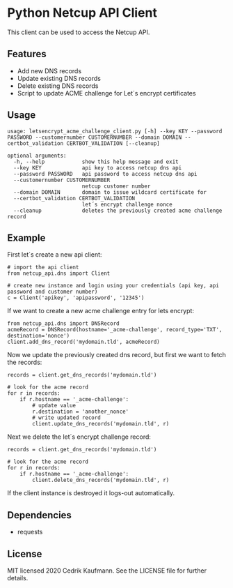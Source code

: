 # Python Netcup API Client
This client can be used to access the Netcup API. 

## Features
- Add new DNS records
- Update existing DNS records
- Delete existing DNS records
- Script to update ACME challenge for Let´s encrypt certificates

## Usage
```
usage: letsencrypt_acme_challenge_client.py [-h] --key KEY --password PASSWORD --customernumber CUSTOMERNUMBER --domain DOMAIN --certbot_validation CERTBOT_VALIDATION [--cleanup]

optional arguments:
  -h, --help            show this help message and exit
  --key KEY             api key to access netcup dns api
  --password PASSWORD   api password to access netcup dns api
  --customernumber CUSTOMERNUMBER
                        netcup customer number
  --domain DOMAIN       domain to issue wildcard certificate for
  --certbot_validation CERTBOT_VALIDATION
                        let´s encrypt challenge nonce
  --cleanup             deletes the previously created acme challenge record
```

## Example
First let´s create a new api client:
```
# import the api client
from netcup_api.dns import Client

# create new instance and login using your credentials (api key, api password and customer number)
c = Client('apikey', 'apipassword', '12345')
```

If we want to create a new acme challenge entry for lets encrypt:
```
from netcup_api.dns import DNSRecord
acmeRecord = DNSRecord(hostname='_acme-challenge', record_type='TXT', destination='nonce')
client.add_dns_record('mydomain.tld', acmeRecord)
```

Now we update the previously created dns record, but first we want to fetch the records:
```
records = client.get_dns_records('mydomain.tld')

# look for the acme record
for r in records:
    if r.hostname == '_acme-challenge':
        # update value
        r.destination = 'another_nonce'
        # write updated record
        client.update_dns_records('mydomain.tld', r)
```

Next we delete the let´s encrypt challenge record:
```
records = client.get_dns_records('mydomain.tld')

# look for the acme record
for r in records:
    if r.hostname == '_acme-challenge':
        client.delete_dns_records('mydomain.tld', r)
```

If the client instance is destroyed it logs-out automatically.

## Dependencies
- requests

## License 
MIT licensed 2020 Cedrik Kaufmann. See the LICENSE file for further details.